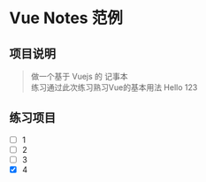 # Vue Notes 范例

## 项目说明

> 做一个基于 Vuejs 的 记事本  
> 练习通过此次练习熟习Vue的基本用法
> Hello
> 123


## 练习项目

- [ ] 1
- [ ] 2
- [ ] 3
- [x] 4
